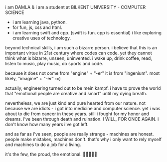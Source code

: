 i am DAMLA & i am a student at BILKENT UNIVERSITY - COMPUTER SCIENCE 

- i am learning java, python.
- for fun, js, css and html.
- i am learning swift and cpp. (swift is fun. cpp is essential)
i like exploring creative uses of technology.

beyond technical skills, i am such a bizarre person. i believe that this is an important virtue in 21st century where codes can code. 
yet they cannot think what is bizarre, unseen, uninvented. i wake up, drink coffee, read, listen to music, play music, do sports and code. 

because it does not come from "engine" + "-er"
it is from "ingenium". most likely, "imagine" + "-er" :=) 

actually, engineering turned out to be mein kampf. i have to prove the world that "emotional people are creative and smart" until my dying breath.

nevertheless, we are just kind and pure hearted from our nature. not because we are idiots - i got into medicine and computer science. yet i was about to die from cancer in these years. still i fought for my honor and dreams. i've been through death and ruination. I WILL, FOR ONCE AGAIN. i don't know how many years i've got left.

and as far as i've seen, people are really strange - machines are honest. people make mistakes, machines don't. that's why i only want to rely myself and machines to do a job for a living.

it's the few, the proud, the emotional.
💃🏻💐🦋🎶


